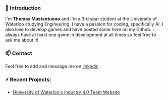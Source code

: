 ### 👋 Introduction
I'm <b>Thomas Mastantuono</b> and I'm a 3rd year student at the University of Waterloo studying Engineering. I have a passion for coding, specifically AI. I also love to develop games and have posted some here on my Github. I always have at least one game in development at all times so feel free to ask me about it!

### 📫 Contact
Feel free to add and message me on [linkedin](https://www.linkedin.com/in/thomas-mastantuono/).

### ⚡ Recent Projects:
  * [University of Waterloo's Industry 4.0 Team Website](https://github.com/industry4team/industry4team.github.io)


<!--
**Tmastant/Tmastant** is a ✨ _special_ ✨ repository because its `README.md` (this file) appears on your GitHub profile.

Here are some ideas to get you started:

- 🔭 I’m currently working on ...
- 🌱 I’m currently learning ...
- 👯 I’m looking to collaborate on ...
- 🤔 I’m looking for help with ...
- 💬 Ask me about ...
- 📫 How to reach me: ...
- 😄 Pronouns: ...
- ⚡ Fun fact: ...
-->
